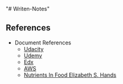 "# Writen-Notes" 

## References

* Document References
    * [Udacity](https://www.udacity.com/)
    * [Udemy](https://www.udemy.com/)
    * [Edx](https://www.edx.org)
    * [AWS](https://www.aws.com)
    * [Nutrients In Food Elizabeth S. Hands](https://www.amazon.com/Nutrients-Food-CD-ROM-Elizabeth-Hands/dp/0683307053/ref=sr_1_1?crid=1TYLKJXTKGB6S&keywords=nutrients+in+food+elizabeth+s.+hands&qid=1706202393&sprefix=%2Caps%2C313&sr=8-1)
